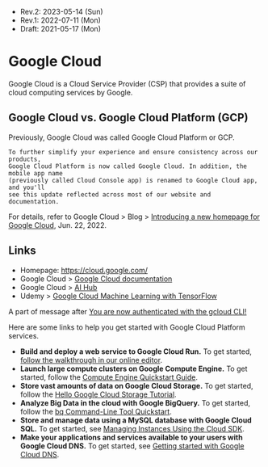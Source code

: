 * Rev.2: 2023-05-14 (Sun)
* Rev.1: 2022-07-11 (Mon)
* Draft: 2021-05-17 (Mon)

# Google Cloud
Google Cloud is a Cloud Service Provider (CSP) that provides a suite of cloud computing services by Google.

## Google Cloud vs. Google Cloud Platform (GCP)
Previously, Google Cloud was called Google Cloud Platform or GCP.
```
To further simplify your experience and ensure consistency across our products, 
Google Cloud Platform is now called Google Cloud. In addition, the mobile app name 
(previously called Cloud Console app) is renamed to Google Cloud app, and you'll 
see this update reflected across most of our website and documentation.
```
For details, refer to Google Cloud > Blog > [Introducing a new homepage for Google Cloud](https://cloud.google.com/blog/topics/developers-practitioners/introducing-new-homepage-google-cloud), Jun. 22, 2022.

## Links
* Homepage: https://cloud.google.com/
* Google Cloud > [Google Cloud documentation](https://cloud.google.com/docs)
* Google Cloud > [AI Hub](https://aihub.cloud.google.com/)
* Udemy > [Google Cloud Machine Learning with TensorFlow](https://www.udemy.com/course/google-cloud-machine-learning-with-tensorflow/)
 
A part of message after [You are now authenticated with the gcloud CLI!](https://cloud.google.com/sdk/auth_success)

Here are some links to help you get started with Google Cloud Platform services.
- **Build and deploy a web service to Google Cloud Run.**
  To get started, [follow the walkthrough in our online editor](https://ide.cloud.google.com/?walkthrough_tutorial_id=cloud_run_cloud_code_create_service).
- **Launch large compute clusters on Google Compute Engine.**
  To get started, follow the [Compute Engine Quickstart Guide](https://cloud.google.com/compute/docs/quickstart).
- **Store vast amounts of data on Google Cloud Storage.**
  To get started, follow the [Hello Google Cloud Storage Tutorial](https://cloud.google.com/storage/docs/hellogooglestorage).
- **Analyze Big Data in the cloud with Google BigQuery.**
  To get started, follow the [bq Command-Line Tool Quickstart](https://cloud.google.com/bigquery/bq-command-line-tool-quickstart).
- **Store and manage data using a MySQL database with Google Cloud SQL.**
  To get started, see [Managing Instances Using the Cloud SDK](https://cloud.google.com/cloud-sql/docs/cloud-sdk).
- **Make your applications and services available to your users with Google Cloud DNS.**
  To get started, see [Getting started with Google Cloud DNS](https://cloud.google.com/cloud-dns/getting-started).
